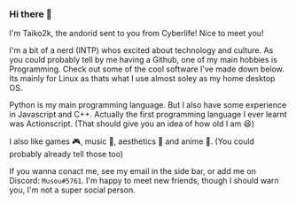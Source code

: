 ### Hi there 👋

I'm Taiko2k, the andorid sent to you from Cyberlife! Nice to meet you!

I'm a bit of a nerd (INTP) whos excited about technology and culture. As you could probably tell by me having a Github, one of my main hobbies is Programming. Check out some of the cool software I've made down below. Its mainly for Linux as thats what I use almost soley as my home desktop OS.

Python is my main programming language. But I also have some experience in Javascript and C++. Actually the first programming language I ever learnt was Actionscript. (That should give you an idea of how old I am :satisfied:)

I also like games :video_game:, music :musical_score:, aesthetics :city_sunrise: and anime :dango:. (You could probably already tell those too)

If you wanna conact me, see my email in the side bar, or add me on Discord: `Musou#5761`. I'm happy to meet new friends, though I should warn you, I'm not a super social person.



<!--
**Taiko2k/Taiko2k** is a ✨ _special_ ✨ repository because its `README.md` (this file) appears on your GitHub profile.

Here are some ideas to get you started:

- 🔭 I’m currently working on ...
- 🌱 I’m currently learning ...
- 👯 I’m looking to collaborate on ...
- 🤔 I’m looking for help with ...
- 💬 Ask me about ...
- 📫 How to reach me: ...
- 😄 Pronouns: ...
- ⚡ Fun fact: ...
-->
